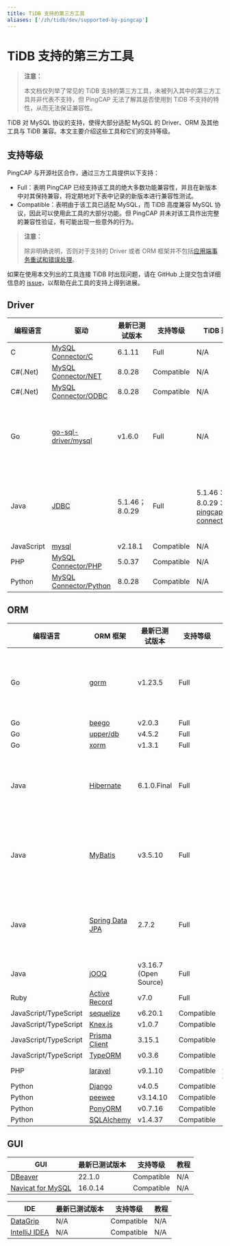 ```yaml
---
title: TiDB 支持的第三方工具
aliases: ['/zh/tidb/dev/supported-by-pingcap']
---
```


# TiDB 支持的第三方工具

> **注意：**
>
> 本文档仅列举了常见的 TiDB 支持的第三方工具，未被列入其中的第三方工具并非代表不支持，但 PingCAP 无法了解其是否使用到 TiDB 不支持的特性，从而无法保证兼容性。

TiDB 对 MySQL 协议的支持，使得大部分适配 MySQL 的 Driver、ORM 及其他工具与 TiDB 兼容。本文主要介绍这些工具和它们的支持等级。

## 支持等级

PingCAP 与开源社区合作，通过三方工具提供以下支持：

- Full：表明 PingCAP 已经支持该工具的绝大多数功能兼容性，并且在新版本中对其保持兼容，将定期地对下表中记录的新版本进行兼容性测试。
- Compatible：表明由于该工具已适配 MySQL，而 TiDB 高度兼容 MySQL 协议，因此可以使用此工具的大部分功能。但 PingCAP 并未对该工具作出完整的兼容性验证，有可能出现一些意外的行为。

> **注意：**
>
> 除非明确说明，否则对于支持的 Driver 或者 ORM 框架并不包括[应用端事务重试和错误处理](/develop/dev-guide-transaction-troubleshoot.md#应用端重试和错误处理)。

如果在使用本文列出的工具连接 TiDB 时出现问题，请在 GitHub 上提交包含详细信息的 [issue](https://github.com/pingcap/tidb/issues/new?assignees=&labels=type%2Fquestion&template=general-question.md)，以帮助在此工具的支持上得到进展。

## Driver

| 编程语言       | 驱动                                                                       | 最新已测试版本 | 支持等级 | TiDB 适配器                                                                                   | 教程                                                                             |
|------------|--------------------------------------------------------------------------|---------|------|--------------------------------------------------------------------------------------------|--------------------------------------------------------------------------------|
| C          | [MySQL Connector/C](https://downloads.mysql.com/archives/c-c/)           | 6.1.11  | Full | N/A                                                                                        | N/A                                                                            |
| C#(.Net)   | [MySQL Connector/NET](https://downloads.mysql.com/archives/c-net/)       | 8.0.28  | Compatible | N/A                                                                                        | N/A                                                                            |
| C#(.Net)   | [MySQL Connector/ODBC](https://downloads.mysql.com/archives/c-odbc/)     | 8.0.28  | Compatible | N/A                                                                                        | N/A                                                                            |
| Go         | [go-sql-driver/mysql](https://github.com/go-sql-driver/mysql)            | v1.6.0  | Full | N/A                                                                                        | [TiDB 和 Golang 的简单 CRUD 应用程序](/develop/dev-guide-sample-application-golang.md) |
| Java       | [JDBC](https://dev.mysql.com/downloads/connector/j/)                     | 5.1.46；8.0.29  | Full | 5.1.46：N/A；8.0.29：[pingcap/mysql-connector-j](https://github.com/pingcap/mysql-connector-j/tree/release/8.0)                                                                                     | [TiDB 和 Java 的简单 CRUD 应用程序](/develop/dev-guide-sample-application-java.md)     |
| JavaScript | [mysql](https://github.com/mysqljs/mysql)                                | v2.18.1 | Compatible | N/A                                                                                        | N/A                                                                            |
| PHP        | [MySQL Connector/PHP](https://downloads.mysql.com/archives/c-php/)       | 5.0.37  | Compatible | N/A                                                                                        | N/A                                                                            |
| Python     | [MySQL Connector/Python](https://downloads.mysql.com/archives/c-python/) | 8.0.28  | Compatible | N/A                                                                                        | N/A                                                                            |

## ORM

| 编程语言                  | ORM 框架                                                                                                                                                                        | 最新已测试版本     | 支持等级 | TiDB 适配器                                               | 教程                                                                             |
|-----------------------|-------------------------------------------------------------------------------------------------------------------------------------------------------------------------------|-------------|------|--------------------------------------------------------|--------------------------------------------------------------------------------|
| Go                    | [gorm](https://github.com/go-gorm/gorm)                                                                                                                                       | v1.23.5     | Full | N/A                                                    | [TiDB 和 Golang 的简单 CRUD 应用程序](/develop/dev-guide-sample-application-golang.md) |
| Go                    | [beego](https://github.com/beego/beego)                                                                                                                                       | v2.0.3      | Full | N/A                                                    | N/A                                                                            |
| Go                    | [upper/db](https://github.com/upper/db)                                                                                                                                       | v4.5.2      | Full | N/A                                                    | N/A                                                                            |
| Go                    | [xorm](https://gitea.com/xorm/xorm)                                                                                                                                           | v1.3.1      | Full | N/A                                                    | N/A                                                                            |
| Java                  | [Hibernate](https://hibernate.org/orm/) | 6.1.0.Final | Full | N/A                                                    | [TiDB 和 Java 的简单 CRUD 应用程序](/develop/dev-guide-sample-application-java.md)     |
| Java                  | [MyBatis](https://mybatis.org/mybatis-3/)                                                                                                                                     | v3.5.10     | Full | N/A                                                    | [TiDB 和 Java 的简单 CRUD 应用程序](/develop/dev-guide-sample-application-java.md) |
| Java                  | [Spring Data JPA](https://spring.io/projects/spring-data-jpa/) | 2.7.2 | Full | N/A                                                    |   [使用 Spring Boot 构建 TiDB 应用程序](/develop/dev-guide-sample-application-spring-boot.md)   |
| Java                  | [jOOQ](https://github.com/jOOQ/jOOQ)                                                                                                                                     | v3.16.7 (Open Source)     | Full | N/A                                                    | N/A                                                                            |
| Ruby | [Active Record](https://guides.rubyonrails.org/active_record_basics.html) | v7.0 | Full | N/A | N/A |
| JavaScript/TypeScript | [sequelize](https://www.npmjs.com/package/sequelize)                                                                                                                          | v6.20.1     | Compatible | N/A                                                    | N/A                                                                            |
| JavaScript/TypeScript | [Knex.js](https://knexjs.org/)                                                                                                                                                | v1.0.7      | Compatible | N/A                                                    | N/A                                                                            |
| JavaScript/TypeScript | [Prisma Client](https://www.prisma.io/)                                                                                                                                       | 3.15.1      | Compatible | N/A                                                    | N/A                                                                            |
| JavaScript/TypeScript | [TypeORM](https://www.npmjs.com/package/typeorm)                                                                                                                              | v0.3.6      | Compatible | N/A                                                    | N/A                                                                            |
| PHP                   | [laravel](https://laravel.com/)                                                                                                                                               | v9.1.10     | Compatible | [laravel-tidb](https://github.com/colopl/laravel-tidb) | N/A                                                                            |
| Python                | [Django](https://pypi.org/project/Django/)                                                  | v4.0.5      | Compatible | N/A                                                    | N/A                                                                            |
| Python                | [peewee](https://github.com/coleifer/peewee/)                                                                                                                                 | v3.14.10    | Compatible | N/A                                                    | N/A                                                                            |
| Python                | [PonyORM](https://ponyorm.org/)                                                                                                                                               | v0.7.16     | Compatible | N/A                                                    | N/A                                                                            |
| Python                | [SQLAlchemy](https://www.sqlalchemy.org/)                                                                                                                                     | v1.4.37     | Compatible | N/A                                                    | N/A                                                                            |

## GUI

| GUI                                           | 最新已测试版本  | 支持等级 | 教程  |
|-----------------------------------------------|---------|------|-----|
| [DBeaver](https://dbeaver.io/)                | 22.1.0  | Compatible | N/A |
| [Navicat for MySQL](https://www.navicat.com/) | 16.0.14 | Compatible | N/A |

| IDE                                              | 最新已测试版本 | 支持等级 | 教程 |
| ------------------------------------------------ | ------- | ---- | ---- |
| [DataGrip](https://www.jetbrains.com/datagrip/)  | N/A     | Compatible | N/A  |
| [IntelliJ IDEA](https://www.jetbrains.com/idea/) | N/A     | Compatible | N/A  |

